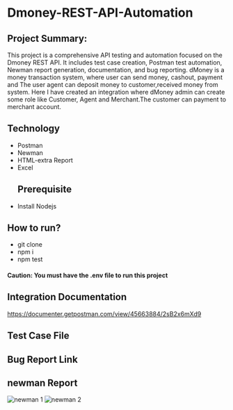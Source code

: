 # Dmoney-REST-API-Automation
## Project Summary:
This project is a comprehensive API testing and automation  focused on the Dmoney REST API. It includes test case creation, Postman test automation, Newman report generation, documentation, and bug reporting. dMoney is a  money transaction system, where user can send money, cashout, payment and The user agent can deposit money to customer,received money from system. Here I have created an integration where dMoney admin can create some role like Customer, Agent and Merchant.The customer can payment to  merchant account.
## Technology
- Postman
- Newman
- HTML-extra Report
- Excel
  ## Prerequisite
- Install Nodejs
## How to run?
- git clone
- npm i
- npm test
#### Caution: You must have the .env file to run this project
## Integration Documentation
https://documenter.getpostman.com/view/45663884/2sB2x6mXd9
## Test Case File

## Bug Report Link

## newman Report
![newman 1](https://github.com/user-attachments/assets/18c17bda-8a8b-4bb8-aa6c-f4d19b7c3b81)
![newman 2](https://github.com/user-attachments/assets/5d0e10fd-33db-4d68-992e-395156aaf577)

